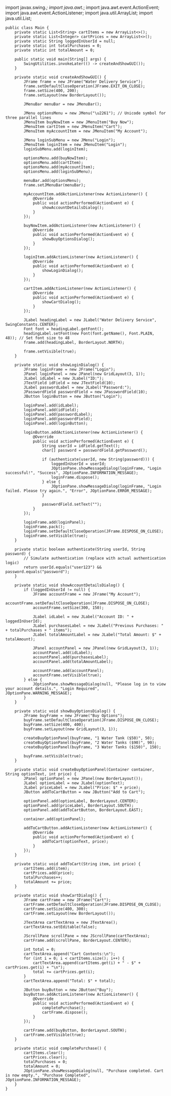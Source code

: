  import javax.swing.*;
    import java.awt.*;
    import java.awt.event.ActionEvent;
    import java.awt.event.ActionListener;
    import java.util.ArrayList;
    import java.util.List;
    
    public class Main {
        private static List<String> cartItems = new ArrayList<>();
        private static List<Integer> cartPrices = new ArrayList<>();
        private static String loggedInUserId = null;
        private static int totalPurchases = 0;
        private static int totalAmount = 0;
    
        public static void main(String[] args) {
            SwingUtilities.invokeLater(() -> createAndShowGUI());
        }
    
        private static void createAndShowGUI() {
            JFrame frame = new JFrame("Water Delivery Service");
            frame.setDefaultCloseOperation(JFrame.EXIT_ON_CLOSE);
            frame.setSize(400, 200);
            frame.setLayout(new BorderLayout());
    
            JMenuBar menuBar = new JMenuBar();
    
            JMenu optionsMenu = new JMenu("\u2261"); // Unicode symbol for three parallel lines
            JMenuItem buyNowItem = new JMenuItem("Buy Now");
            JMenuItem cartItem = new JMenuItem("Cart");
            JMenuItem myAccountItem = new JMenuItem("My Account");
    
            JMenu loginSubMenu = new JMenu("Login");
            JMenuItem loginItem = new JMenuItem("Login");
            loginSubMenu.add(loginItem);
    
            optionsMenu.add(buyNowItem);
            optionsMenu.add(cartItem);
            optionsMenu.add(myAccountItem);
            optionsMenu.add(loginSubMenu);
    
            menuBar.add(optionsMenu);
            frame.setJMenuBar(menuBar);
    
            myAccountItem.addActionListener(new ActionListener() {
                @Override
                public void actionPerformed(ActionEvent e) {
                    showAccountDetailsDialog();
                }
            });
    
            buyNowItem.addActionListener(new ActionListener() {
                @Override
                public void actionPerformed(ActionEvent e) {
                    showBuyOptionsDialog();
                }
            });
    
            loginItem.addActionListener(new ActionListener() {
                @Override
                public void actionPerformed(ActionEvent e) {
                    showLoginDialog();
                }
            });
    
            cartItem.addActionListener(new ActionListener() {
                @Override
                public void actionPerformed(ActionEvent e) {
                    showCartDialog();
                }
            });
    
            JLabel headingLabel = new JLabel("Water Delivery Service", SwingConstants.CENTER);
            Font font = headingLabel.getFont();
            headingLabel.setFont(new Font(font.getName(), Font.PLAIN, 48)); // Set font size to 48
            frame.add(headingLabel, BorderLayout.NORTH);
    
            frame.setVisible(true);
        }
    
        private static void showLoginDialog() {
            JFrame loginFrame = new JFrame("Login");
            JPanel loginPanel = new JPanel(new GridLayout(3, 1));
            JLabel idLabel = new JLabel("ID:");
            JTextField idField = new JTextField(10);
            JLabel passwordLabel = new JLabel("Password:");
            JPasswordField passwordField = new JPasswordField(10);
            JButton loginButton = new JButton("Login");
    
            loginPanel.add(idLabel);
            loginPanel.add(idField);
            loginPanel.add(passwordLabel);
            loginPanel.add(passwordField);
            loginPanel.add(loginButton);
    
            loginButton.addActionListener(new ActionListener() {
                @Override
                public void actionPerformed(ActionEvent e) {
                    String userId = idField.getText();
                    char[] password = passwordField.getPassword();
    
                    if (authenticate(userId, new String(password))) {
                        loggedInUserId = userId;
                        JOptionPane.showMessageDialog(loginFrame, "Login successful!", "Success", JOptionPane.INFORMATION_MESSAGE);
                        loginFrame.dispose();
                    } else {
                        JOptionPane.showMessageDialog(loginFrame, "Login failed. Please try again.", "Error", JOptionPane.ERROR_MESSAGE);
                    }
    
                    passwordField.setText("");
                }
            });
    
            loginFrame.add(loginPanel);
            loginFrame.pack();
            loginFrame.setDefaultCloseOperation(JFrame.DISPOSE_ON_CLOSE);
            loginFrame.setVisible(true);
        }
    
        private static boolean authenticate(String userId, String password) {
            // Simulate authentication (replace with actual authentication logic)
            return userId.equals("user123") && password.equals("password");
        }
    
        private static void showAccountDetailsDialog() {
            if (loggedInUserId != null) {
                JFrame accountFrame = new JFrame("My Account");
                accountFrame.setDefaultCloseOperation(JFrame.DISPOSE_ON_CLOSE);
                accountFrame.setSize(300, 150);
    
                JLabel idLabel = new JLabel("Account ID: " + loggedInUserId);
                JLabel purchasesLabel = new JLabel("Previous Purchases: " + totalPurchases + " items");
                JLabel totalAmountLabel = new JLabel("Total Amount: $" + totalAmount);
    
                JPanel accountPanel = new JPanel(new GridLayout(3, 1));
                accountPanel.add(idLabel);
                accountPanel.add(purchasesLabel);
                accountPanel.add(totalAmountLabel);
    
                accountFrame.add(accountPanel);
                accountFrame.setVisible(true);
            } else {
                JOptionPane.showMessageDialog(null, "Please log in to view your account details.", "Login Required", JOptionPane.WARNING_MESSAGE);
            }
        }
    
        private static void showBuyOptionsDialog() {
            JFrame buyFrame = new JFrame("Buy Options");
            buyFrame.setDefaultCloseOperation(JFrame.DISPOSE_ON_CLOSE);
            buyFrame.setSize(400, 400);
            buyFrame.setLayout(new GridLayout(3, 1));
    
            createBuyOptionPanel(buyFrame, "1 Water Tank ($50)", 50);
            createBuyOptionPanel(buyFrame, "2 Water Tanks ($90)", 90);
            createBuyOptionPanel(buyFrame, "3 Water Tanks ($150)", 150);
    
            buyFrame.setVisible(true);
        }
    
        private static void createBuyOptionPanel(Container container, String optionText, int price) {
            JPanel optionPanel = new JPanel(new BorderLayout());
            JLabel optionLabel = new JLabel(optionText);
            JLabel priceLabel = new JLabel("Price: $" + price);
            JButton addToCartButton = new JButton("Add to Cart");
    
            optionPanel.add(optionLabel, BorderLayout.CENTER);
            optionPanel.add(priceLabel, BorderLayout.SOUTH);
            optionPanel.add(addToCartButton, BorderLayout.EAST);
    
            container.add(optionPanel);
    
            addToCartButton.addActionListener(new ActionListener() {
                @Override
                public void actionPerformed(ActionEvent e) {
                    addToCart(optionText, price);
                }
            });
        }
    
        private static void addToCart(String item, int price) {
            cartItems.add(item);
            cartPrices.add(price);
            totalPurchases++;
            totalAmount += price;
        }
    
        private static void showCartDialog() {
            JFrame cartFrame = new JFrame("Cart");
            cartFrame.setDefaultCloseOperation(JFrame.DISPOSE_ON_CLOSE);
            cartFrame.setSize(400, 300);
            cartFrame.setLayout(new BorderLayout());
    
            JTextArea cartTextArea = new JTextArea();
            cartTextArea.setEditable(false);
    
            JScrollPane scrollPane = new JScrollPane(cartTextArea);
            cartFrame.add(scrollPane, BorderLayout.CENTER);
    
            int total = 0;
            cartTextArea.append("Cart Contents:\n");
            for (int i = 0; i < cartItems.size(); i++) {
                cartTextArea.append(cartItems.get(i) + " - $" + cartPrices.get(i) + "\n");
                total += cartPrices.get(i);
            }
            cartTextArea.append("Total: $" + total);
    
            JButton buyButton = new JButton("Buy");
            buyButton.addActionListener(new ActionListener() {
                @Override
                public void actionPerformed(ActionEvent e) {
                    completePurchase();
                    cartFrame.dispose();
                }
            });
    
            cartFrame.add(buyButton, BorderLayout.SOUTH);
            cartFrame.setVisible(true);
        }
    
        private static void completePurchase() {
            cartItems.clear();
            cartPrices.clear();
            totalPurchases = 0;
            totalAmount = 0;
            JOptionPane.showMessageDialog(null, "Purchase completed. Cart is now empty.", "Purchase Completed", JOptionPane.INFORMATION_MESSAGE);
        }
    }
